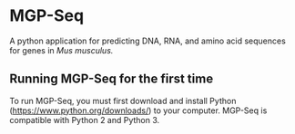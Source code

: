 # MGP-Seq
A python application for predicting DNA, RNA, and amino acid sequences for genes in <i>Mus musculus.</i>

<h2>Running MGP-Seq for the first time</h2>

To run MGP-Seq, you must first download and install Python (<a href=https://www.python.org/downloads//>https://www.python.org/downloads/</a>) to your computer. MGP-Seq is compatible with Python 2 and Python 3. 

